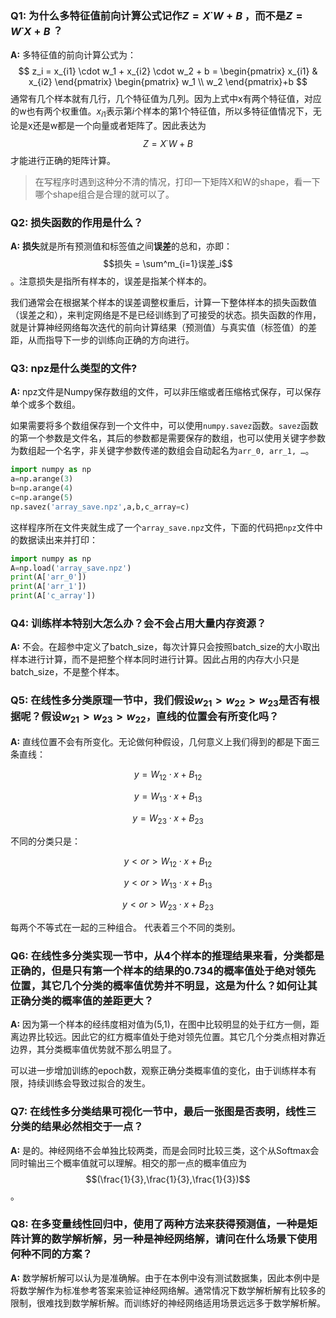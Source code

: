 ### Q1: 为什么多特征值前向计算公式记作$Z = X^ \cdot W + B$ ，而不是$Z = W^ \cdot X+ B$ ？

**A:** 多特征值的前向计算公式为：
$$
z_i = x_{i1} \cdot w_1 + x_{i2} \cdot w_2 + b = \begin{pmatrix}
  x_{i1} & x_{i2}
\end{pmatrix}
\begin{pmatrix}
  w_1 \\
  w_2
\end{pmatrix}+b
$$
通常有几个样本就有几行，几个特征值为几列。因为上式中x有两个特征值，对应的w也有两个权重值。$x_{i1}$表示第$i$个样本的第1个特征值，所以多特征值情况下，无论是x还是w都是一个向量或者矩阵了。因此表达为$$Z = X^ \cdot W + B$$ 才能进行正确的矩阵计算。

> 在写程序时遇到这种分不清的情况，打印一下矩阵X和W的shape，看一下哪个shape组合是合理的就可以了。

###  Q2: 损失函数的作用是什么？

**A:** **损失**就是所有预测值和标签值之间**误差**的总和，亦即：$$损失 = \sum^m_{i=1}误差_i$$ 。注意损失是指所有样本的，误差是指某个样本的。

我们通常会在根据某个样本的误差调整权重后，计算一下整体样本的损失函数值（误差之和），来判定网络是不是已经训练到了可接受的状态。损失函数的作用，就是计算神经网络每次迭代的前向计算结果（预测值）与真实值（标签值）的差距，从而指导下一步的训练向正确的方向进行。

### Q3: npz是什么类型的文件?

**A:** npz文件是Numpy保存数组的文件，可以非压缩或者压缩格式保存，可以保存单个或多个数组。

如果需要将多个数组保存到一个文件中，可以使用`numpy.savez`函数。`savez`函数的第一个参数是文件名，其后的参数都是需要保存的数组，也可以使用关键字参数为数组起一个名字，非关键字参数传递的数组会自动起名为`arr_0, arr_1, …`。

```python
import numpy as np
a=np.arange(3)
b=np.arange(4)
c=np.arange(5)
np.savez('array_save.npz',a,b,c_array=c)
```

这样程序所在文件夹就生成了一个`array_save.npz`文件，下面的代码把`npz`文件中的数据读出来并打印：

```python
import numpy as np
A=np.load('array_save.npz')
print(A['arr_0'])
print(A['arr_1'])
print(A['c_array'])
```

### Q4: 训练样本特别大怎么办？会不会占用大量内存资源？

**A:** 不会。在超参中定义了batch_size，每次计算只会按照batch_size的大小取出样本进行计算，而不是把整个样本同时进行计算。因此占用的内存大小只是batch_size，不是整个样本。  

### Q5: 在线性多分类原理一节中，我们假设$w_{21} > w_{22} > w_{23}$是否有根据呢？假设$w_{21} > w_{23} > w_{22}$，直线的位置会有所变化吗？

**A:** 直线位置不会有所变化。无论做何种假设，几何意义上我们得到的都是下面三条直线：

$$y = W_{12} \cdot x + B_{12} $$

$$y = W_{13} \cdot x + B_{13} ​$$

$$y = W_{23} \cdot x + B_{23} $$

不同的分类只是：

$$y < or > W_{12} \cdot x + B_{12} $$

$$y < or > W_{13} \cdot x + B_{13} $$

$$y < or > W_{23} \cdot x + B_{23} $$

每两个不等式在一起的三种组合。 代表着三个不同的类别。

### Q6: 在线性多分类实现一节中，从4个样本的推理结果来看，分类都是正确的，但是只有第一个样本的结果的0.734的概率值处于绝对领先位置，其它几个分类的概率值优势并不明显，这是为什么？如何让其正确分类的概率值的差距更大？

**A:** 因为第一个样本的经纬度相对值为(5,1)，在图中比较明显的处于红方一侧，距离边界比较远。因此它的红方概率值处于绝对领先位置。其它几个分类点相对靠近边界，其分类概率值优势就不那么明显了。

可以进一步增加训练的epoch数，观察正确分类概率值的变化，由于训练样本有限，持续训练会导致过拟合的发生。

### Q7: 在线性多分类结果可视化一节中，最后一张图是否表明，线性三分类的结果必然相交于一点？

**A:** 是的。神经网络不会单独比较两类，而是会同时比较三类，这个从Softmax会同时输出三个概率值就可以理解。相交的那一点的概率值应为$$(\frac{1}{3},\frac{1}{3},\frac{1}{3})$$ 。

### Q8: 在多变量线性回归中，使用了两种方法来获得预测值，一种是矩阵计算的数学解析解，另一种是神经网络解，请问在什么场景下使用何种不同的方案？

**A:** 数学解析解可以认为是准确解。由于在本例中没有测试数据集，因此本例中是将数学解作为标准参考答案来验证神经网络解。通常情况下数学解析解有比较多的限制，很难找到数学解析解。而训练好的神经网络适用场景远远多于数学解析解。